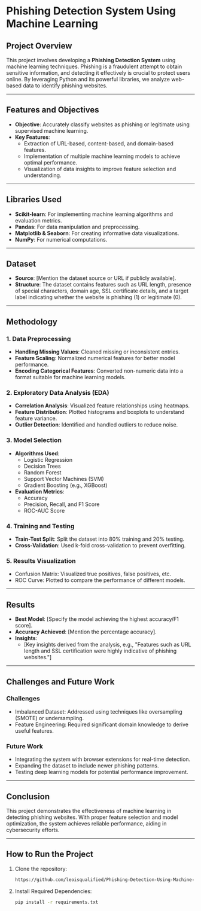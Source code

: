 # Phishing Detection System Using Machine Learning

## Project Overview

This project involves developing a **Phishing Detection System** using machine learning techniques. Phishing is a fraudulent attempt to obtain sensitive information, and detecting it effectively is crucial to protect users online. By leveraging Python and its powerful libraries, we analyze web-based data to identify phishing websites.

---

## Features and Objectives

- **Objective**: Accurately classify websites as phishing or legitimate using supervised machine learning.
- **Key Features**:
  - Extraction of URL-based, content-based, and domain-based features.
  - Implementation of multiple machine learning models to achieve optimal performance.
  - Visualization of data insights to improve feature selection and understanding.

---

## Libraries Used

- **Scikit-learn**: For implementing machine learning algorithms and evaluation metrics.
- **Pandas**: For data manipulation and preprocessing.
- **Matplotlib & Seaborn**: For creating informative data visualizations.
- **NumPy**: For numerical computations.

---

## Dataset

- **Source**: [Mention the dataset source or URL if publicly available].
- **Structure**: The dataset contains features such as URL length, presence of special characters, domain age, SSL certificate details, and a target label indicating whether the website is phishing (1) or legitimate (0).

---

## Methodology

### 1. Data Preprocessing

- **Handling Missing Values**: Cleaned missing or inconsistent entries.
- **Feature Scaling**: Normalized numerical features for better model performance.
- **Encoding Categorical Features**: Converted non-numeric data into a format suitable for machine learning models.

### 2. Exploratory Data Analysis (EDA)

- **Correlation Analysis**: Visualized feature relationships using heatmaps.
- **Feature Distribution**: Plotted histograms and boxplots to understand feature variance.
- **Outlier Detection**: Identified and handled outliers to reduce noise.

### 3. Model Selection

- **Algorithms Used**:
  - Logistic Regression
  - Decision Trees
  - Random Forest
  - Support Vector Machines (SVM)
  - Gradient Boosting (e.g., XGBoost)
- **Evaluation Metrics**:
  - Accuracy
  - Precision, Recall, and F1 Score
  - ROC-AUC Score

### 4. Training and Testing

- **Train-Test Split**: Split the dataset into 80% training and 20% testing.
- **Cross-Validation**: Used k-fold cross-validation to prevent overfitting.

### 5. Results Visualization

- Confusion Matrix: Visualized true positives, false positives, etc.
- ROC Curve: Plotted to compare the performance of different models.

---

## Results

- **Best Model**: [Specify the model achieving the highest accuracy/F1 score].
- **Accuracy Achieved**: [Mention the percentage accuracy].
- **Insights**:
  - [Key insights derived from the analysis, e.g., "Features such as URL length and SSL certification were highly indicative of phishing websites."]

---

## Challenges and Future Work

### Challenges

- Imbalanced Dataset: Addressed using techniques like oversampling (SMOTE) or undersampling.
- Feature Engineering: Required significant domain knowledge to derive useful features.

### Future Work

- Integrating the system with browser extensions for real-time detection.
- Expanding the dataset to include newer phishing patterns.
- Testing deep learning models for potential performance improvement.

---

## Conclusion

This project demonstrates the effectiveness of machine learning in detecting phishing websites. With proper feature selection and model optimization, the system achieves reliable performance, aiding in cybersecurity efforts.

---

## How to Run the Project

1. Clone the repository:

   ```bash
   https://github.com/leoisqualified/Phishing-Detection-Using-Machine-Learning.git
    ```

2. Install Required Dependencies:

    ```bash
    pip install -r requirements.txt
    ```